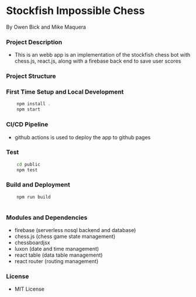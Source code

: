 # Stockfish Impossible Chess

By Owen Bick and Mike Maquera

### Project Description

- This is an webb app is an implementation of the stockfish chess bot with chess.js, react.js, along with a firebase back end to save user scores


### Project Structure




### First Time Setup and Local Development

```javascript
    npm install .
    npm start
```

### CI/CD Pipeline
- github actions is used to deploy the app to github pages 


### Test 

```bash
    cd public
    npm test
```


### Build and Deployment

```bash
    npm run build
    
```


### Modules and Dependencies

- firebase (serverless nosql backend and database)
- chess.js (chess game state management)
- chessboardjsx
- luxon (date and time management)
- react table (data table management)
- react router (routing management)



### License
- MIT License 